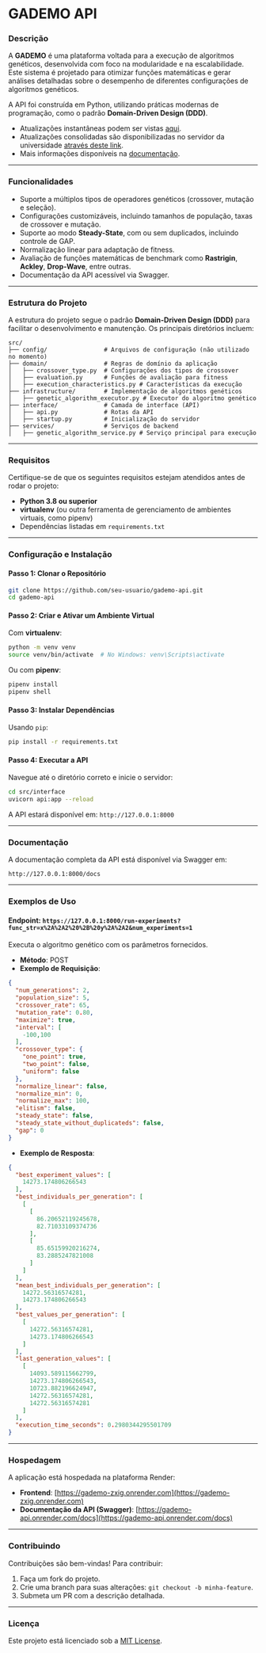 # **GADEMO API**

### **Descrição**

A **GADEMO** é uma plataforma voltada para a execução de algoritmos genéticos, desenvolvida com foco na modularidade e na escalabilidade. Este sistema é projetado para otimizar funções matemáticas e gerar análises detalhadas sobre o desempenho de diferentes configurações de algoritmos genéticos.

A API foi construída em Python, utilizando práticas modernas de programação, como o padrão **Domain-Driven Design (DDD)**.

- Atualizações instantâneas podem ser vistas [aqui](https://gademo-zxig.onrender.com).
- Atualizações consolidadas são disponibilizadas no servidor da universidade [através deste link](https://www.maxwell.vrac.puc-rio.br/projetosEspeciais/GADEMO/index.html).
- Mais informações disponíveis na [documentação](https://gademo.readthedocs.io/en/latest/).
---

### **Funcionalidades**

- Suporte a múltiplos tipos de operadores genéticos (crossover, mutação e seleção).
- Configurações customizáveis, incluindo tamanhos de população, taxas de crossover e mutação.
- Suporte ao modo **Steady-State**, com ou sem duplicados, incluindo controle de GAP.
- Normalização linear para adaptação de fitness.
- Avaliação de funções matemáticas de benchmark como **Rastrigin**, **Ackley**, **Drop-Wave**, entre outras.
- Documentação da API acessível via Swagger.

---

### **Estrutura do Projeto**

A estrutura do projeto segue o padrão **Domain-Driven Design (DDD)** para facilitar o desenvolvimento e manutenção. Os principais diretórios incluem:

```
src/
├── config/                # Arquivos de configuração (não utilizado no momento)
├── domain/                # Regras de domínio da aplicação
│   ├── crossover_type.py  # Configurações dos tipos de crossover
│   ├── evaluation.py      # Funções de avaliação para fitness
│   ├── execution_characteristics.py # Características da execução
├── infrastructure/        # Implementação de algoritmos genéticos
│   ├── genetic_algorithm_executor.py # Executor do algoritmo genético
├── interface/             # Camada de interface (API)
│   ├── api.py             # Rotas da API
│   ├── startup.py         # Inicialização do servidor
├── services/              # Serviços de backend
│   ├── genetic_algorithm_service.py # Serviço principal para execução
```

---

### **Requisitos**

Certifique-se de que os seguintes requisitos estejam atendidos antes de rodar o projeto:

- **Python 3.8 ou superior**
- **virtualenv** (ou outra ferramenta de gerenciamento de ambientes virtuais, como pipenv)
- Dependências listadas em `requirements.txt`

---

### **Configuração e Instalação**

#### **Passo 1: Clonar o Repositório**

```bash
git clone https://github.com/seu-usuario/gademo-api.git
cd gademo-api
```

#### **Passo 2: Criar e Ativar um Ambiente Virtual**

Com **virtualenv**:

```bash
python -m venv venv
source venv/bin/activate  # No Windows: venv\Scripts\activate
```

Ou com **pipenv**:

```bash
pipenv install
pipenv shell
```

#### **Passo 3: Instalar Dependências**

Usando `pip`:

```bash
pip install -r requirements.txt
```

#### **Passo 4: Executar a API**

Navegue até o diretório correto e inicie o servidor:

```bash
cd src/interface
uvicorn api:app --reload
```

A API estará disponível em: `http://127.0.0.1:8000`

---

### **Documentação**

A documentação completa da API está disponível via Swagger em:

```
http://127.0.0.1:8000/docs
```

---

### **Exemplos de Uso**

#### **Endpoint: `https://127.0.0.1:8000/run-experiments?func_str=x%2A%2A2%20%2B%20y%2A%2A2&num_experiments=1`**

Executa o algoritmo genético com os parâmetros fornecidos.

- **Método**: POST
- **Exemplo de Requisição**:

```json
{
  "num_generations": 2,
  "population_size": 5,
  "crossover_rate": 65,
  "mutation_rate": 0.80,
  "maximize": true,
  "interval": [
    -100,100
  ],
  "crossover_type": {
    "one_point": true,
    "two_point": false,
    "uniform": false
  },
  "normalize_linear": false,
  "normalize_min": 0,
  "normalize_max": 100,
  "elitism": false,
  "steady_state": false,
  "steady_state_without_duplicateds": false,
  "gap": 0
}
```

- **Exemplo de Resposta**:

```json
{
  "best_experiment_values": [
    14273.174806266543
  ],
  "best_individuals_per_generation": [
    [
      [
        86.20652119245678,
        82.71033109374736
      ],
      [
        85.65159920216274,
        83.2885247821008
      ]
    ]
  ],
  "mean_best_individuals_per_generation": [
    14272.56316574281,
    14273.174806266543
  ],
  "best_values_per_generation": [
    [
      14272.56316574281,
      14273.174806266543
    ]
  ],
  "last_generation_values": [
    [
      14093.589115662799,
      14273.174806266543,
      10723.882196624947,
      14272.56316574281,
      14272.56316574281
    ]
  ],
  "execution_time_seconds": 0.2980344295501709
}
```

---

### **Hospedagem**

A aplicação está hospedada na plataforma Render:

- **Frontend**: [https://gademo-zxig.onrender.com](https://gademo-zxig.onrender.com)
- **Documentação da API (Swagger)**: [https://gademo-api.onrender.com/docs](https://gademo-api.onrender.com/docs)

---

### **Contribuindo**

Contribuições são bem-vindas! Para contribuir:

1. Faça um fork do projeto.
2. Crie uma branch para suas alterações: `git checkout -b minha-feature`.
3. Submeta um PR com a descrição detalhada.

---

### **Licença**

Este projeto está licenciado sob a [MIT License](LICENSE).
